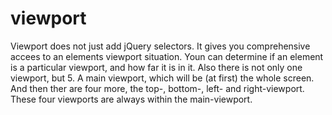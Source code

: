 # viewport

Viewport does not just add jQuery selectors. It gives you comprehensive accees to an elements viewport situation. Youn can determine if an element is a particular viewport, and how far it is in it. Also there is not only one viewport, but 5. A main viewport, which will be (at first) the whole screen. And then ther are four more, the top-, bottom-, left- and right-viewport. These four viewports are always within the main-viewport.
